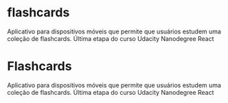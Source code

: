# flashcards
Aplicativo para dispositivos móveis que permite que usuários estudem uma coleção de flashcards. Última etapa do curso Udacity Nanodegree React
# Flashcards

Aplicativo para dispositivos móveis que permite que usuários estudem uma coleção de flashcards. Última etapa do curso Udacity Nanodegree React